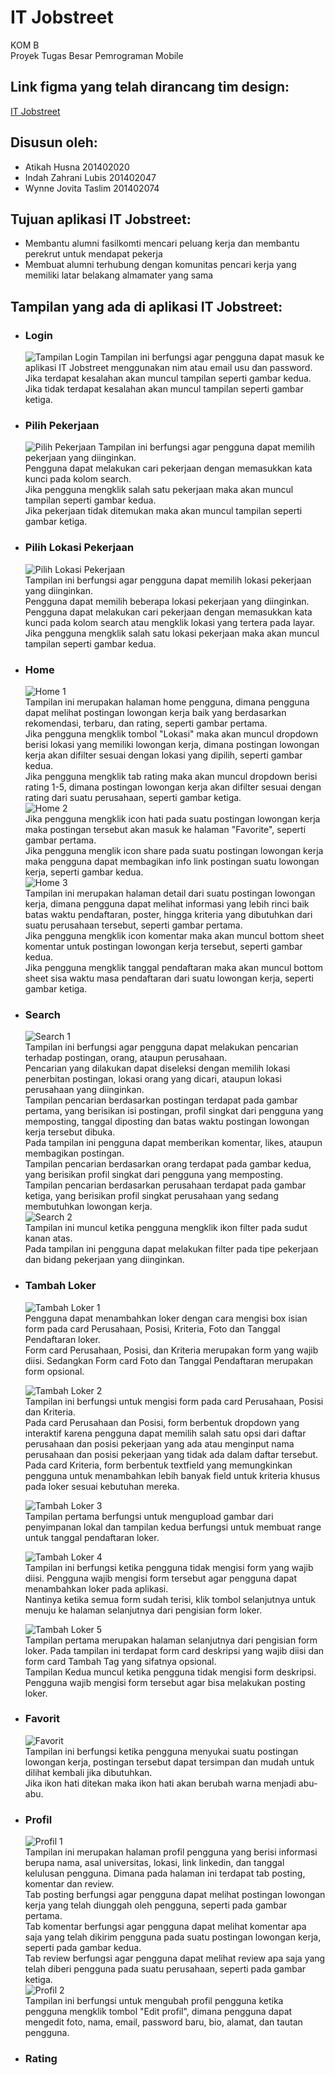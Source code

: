 # IT Jobstreet
KOM B\
Proyek Tugas Besar Pemrograman Mobile

## Link figma yang telah dirancang tim design:
[IT Jobstreet](https://www.figma.com/file/a89hDq6WF8QqWxgDpkBd8k/IT-JobStreet?type=design&node-id=42-2673&mode=design&t=ApOfmFkvyTgiPHi8-0)

## Disusun oleh:
- Atikah Husna 201402020
- Indah Zahrani Lubis 201402047
- Wynne Jovita Taslim 201402074

## Tujuan aplikasi IT Jobstreet:
- Membantu alumni fasilkomti mencari peluang kerja dan membantu perekrut untuk mendapat pekerja
- Membuat alumni terhubung dengan komunitas pencari kerja yang memiliki latar belakang almamater yang sama

## Tampilan yang ada di aplikasi IT Jobstreet:
- ### Login
  ![Tampilan Login](screenshots/login.png)
  Tampilan ini berfungsi agar pengguna dapat masuk ke aplikasi IT Jobstreet menggunakan nim atau email usu dan password.\
  Jika terdapat kesalahan akan muncul tampilan seperti gambar kedua.\
  Jika tidak terdapat kesalahan akan muncul tampilan seperti gambar ketiga.
- ### Pilih Pekerjaan
  ![Pilih Pekerjaan](screenshots/pilih%20pekerjaan.png)
  Tampilan ini berfungsi agar pengguna dapat memilih pekerjaan yang diinginkan.\
  Pengguna dapat melakukan cari pekerjaan dengan memasukkan kata kunci pada kolom search.\
  Jika pengguna mengklik salah satu pekerjaan maka akan muncul tampilan seperti gambar kedua.\
  Jika pekerjaan tidak ditemukan maka akan muncul tampilan seperti gambar ketiga.
- ### Pilih Lokasi Pekerjaan
  ![Pilih Lokasi Pekerjaan](screenshots/pilih%20lokasi%20pekerjaan.png)\
  Tampilan ini berfungsi agar pengguna dapat memilih lokasi pekerjaan yang diinginkan.\
  Pengguna dapat memilih beberapa lokasi pekerjaan yang diinginkan.\
  Pengguna dapat melakukan cari pekerjaan dengan memasukkan kata kunci pada kolom search atau mengklik lokasi yang tertera pada layar.\
  Jika pengguna mengklik salah satu lokasi pekerjaan maka akan muncul tampilan seperti gambar kedua.
- ### Home
  ![Home 1](screenshots/home1.png)\
  Tampilan ini merupakan halaman home pengguna, dimana pengguna dapat melihat postingan lowongan kerja baik yang berdasarkan rekomendasi, terbaru, dan rating, seperti gambar pertama.\
  Jika pengguna mengklik tombol "Lokasi" maka akan muncul dropdown berisi lokasi yang memiliki lowongan kerja, dimana postingan lowongan kerja akan difilter sesuai dengan lokasi yang dipilih, seperti gambar kedua.\
  Jika pengguna mengklik tab rating maka akan muncul dropdown berisi rating 1-5, dimana postingan lowongan kerja akan difilter sesuai dengan rating dari suatu perusahaan, seperti gambar ketiga.\
  ![Home 2](screenshots/home2.png)\
  Jika pengguna mengklik icon hati pada suatu postingan lowongan kerja maka postingan tersebut akan masuk ke halaman "Favorite", seperti gambar pertama.\
  Jika pengguna menglik icon share pada suatu postingan lowongan kerja maka pengguna dapat membagikan info link postingan suatu lowongan kerja, seperti gambar kedua.\
  ![Home 3](screenshots/home3.png)\
  Tampilan ini merupakan halaman detail dari suatu postingan lowongan kerja, dimana pengguna dapat melihat informasi yang lebih rinci baik batas waktu pendaftaran, poster, hingga kriteria yang dibutuhkan dari suatu perusahaan tersebut, seperti gambar pertama.\
  Jika pengguna mengklik icon komentar maka akan muncul bottom sheet komentar untuk postingan lowongan kerja tersebut, seperti gambar kedua.\
  Jika pengguna mengklik tanggal pendaftaran maka akan muncul bottom sheet sisa waktu masa pendaftaran dari suatu lowongan kerja, seperti gambar ketiga.
- ### Search
  ![Search 1](screenshots/search1.png)\
  Tampilan ini berfungsi agar pengguna dapat melakukan pencarian terhadap postingan, orang, ataupun perusahaan.\
  Pencarian yang dilakukan dapat diseleksi dengan memilih lokasi penerbitan postingan, lokasi orang yang dicari, ataupun lokasi perusahaan yang diinginkan.\
  Tampilan pencarian berdasarkan postingan terdapat pada gambar pertama, yang berisikan isi postingan, profil singkat dari pengguna yang memposting, tanggal diposting dan batas waktu postingan lowongan kerja tersebut dibuka.\
  Pada tampilan ini pengguna dapat memberikan komentar, likes, ataupun membagikan postingan.\
  Tampilan pencarian berdasarkan orang terdapat pada gambar kedua, yang berisikan profil singkat dari pengguna yang memposting.\
  Tampilan pencarian berdasarkan perusahaan terdapat pada gambar ketiga, yang berisikan profil singkat perusahaan yang sedang membutuhkan lowongan kerja.\
  ![Search 2](screenshots/search2.png)\
  Tampilan ini muncul ketika pengguna mengklik ikon filter pada sudut kanan atas.\
  Pada tampilan ini pengguna dapat melakukan filter pada tipe pekerjaan dan bidang pekerjaan yang diinginkan.
- ### Tambah Loker
  ![Tambah Loker 1](screenshots/tambah1.png)\
  Pengguna dapat menambahkan loker dengan cara mengisi box isian form pada card Perusahaan, Posisi, Kriteria, Foto dan Tanggal Pendaftaran loker.\
  Form card Perusahaan, Posisi, dan Kriteria merupakan form yang wajib diisi. Sedangkan Form card Foto dan Tanggal Pendaftaran merupakan form opsional.
  
  ![Tambah Loker 2](screenshots/tambah2.png)\
  Tampilan ini berfungsi untuk mengisi form pada card Perusahaan, Posisi dan Kriteria. \
  Pada card Perusahaan dan Posisi, form berbentuk dropdown yang interaktif karena pengguna dapat memilih salah satu opsi dari daftar perusahaan dan posisi pekerjaan yang ada atau menginput nama perusahaan dan posisi pekerjaan yang tidak ada dalam daftar tersebut.\
  Pada card Kriteria, form berbentuk textfield yang memungkinkan pengguna untuk menambahkan lebih banyak field untuk kriteria khusus pada loker sesuai kebutuhan mereka.
  
  ![Tambah Loker 3](screenshots/tambah3.png)\
  Tampilan pertama berfungsi untuk mengupload gambar dari penyimpanan lokal dan tampilan kedua berfungsi untuk membuat range untuk tanggal pendaftaran loker.
  
  ![Tambah Loker 4](screenshots/tambah4.png)\
  Tampilan ini berfungsi ketika pengguna tidak mengisi form yang wajib diisi. Pengguna wajib mengisi form tersebut agar pengguna dapat menambahkan loker pada aplikasi.\
  Nantinya ketika semua form sudah terisi, klik tombol selanjutnya untuk menuju ke halaman selanjutnya dari pengisian form loker.
  
  ![Tambah Loker 5](screenshots/tambah5.png)\
  Tampilan pertama merupakan halaman selanjutnya dari pengisian form loker. Pada tampilan ini terdapat form card deskripsi yang wajib diisi dan form card Tambah Tag yang sifatnya opsional.\
  Tampilan Kedua muncul ketika pengguna tidak mengisi form deskripsi. Pengguna wajib mengisi form tersebut agar bisa melakukan posting loker.
  
- ### Favorit
  ![Favorit](screenshots/favorit.png)\
  Tampilan ini berfungsi ketika pengguna menyukai suatu postingan lowongan kerja, postingan tersebut dapat tersimpan dan mudah untuk dilihat kembali jika dibutuhkan.\
  Jika ikon hati ditekan maka ikon hati akan berubah warna menjadi abu-abu.
- ### Profil
  ![Profil 1](screenshots/profil1.png)\
  Tampilan ini merupakan halaman profil pengguna yang berisi informasi berupa nama, asal universitas, lokasi, link linkedin, dan tanggal kelulusan pengguna. Dimana pada halaman ini terdapat tab posting, komentar dan review. \
  Tab posting berfungsi agar pengguna dapat melihat postingan lowongan kerja yang telah diunggah oleh pengguna, seperti pada gambar pertama. \
  Tab komentar berfungsi agar pengguna dapat melihat komentar apa saja yang telah dikirim pengguna pada suatu postingan lowongan kerja, seperti pada gambar kedua. \
  Tab review berfungsi agar pengguna dapat melihat review apa saja yang telah diberi pengguna pada suatu perusahaan, seperti pada gambar ketiga. \
  ![Profil 2](screenshots/profil2.png)\
  Tampilan ini berfungsi untuk mengubah profil pengguna ketika pengguna mengklik tombol "Edit profil", dimana pengguna dapat mengedit foto, nama, email, password baru, bio, alamat, dan tautan pengguna.
- ### Rating
